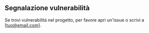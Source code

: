 ## Segnalazione vulnerabilità

Se trovi vulnerabilità nel progetto, per favore apri un'issue o scrivi a [tuo@email.com].
